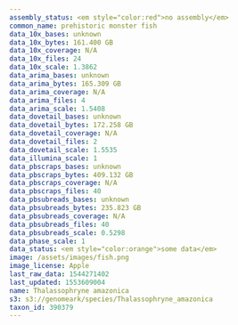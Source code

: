 ```yaml
---
assembly_status: <em style="color:red">no assembly</em>
common_name: prehistoric monster fish
data_10x_bases: unknown
data_10x_bytes: 161.400 GB
data_10x_coverage: N/A
data_10x_files: 24
data_10x_scale: 1.3862
data_arima_bases: unknown
data_arima_bytes: 165.309 GB
data_arima_coverage: N/A
data_arima_files: 4
data_arima_scale: 1.5408
data_dovetail_bases: unknown
data_dovetail_bytes: 172.258 GB
data_dovetail_coverage: N/A
data_dovetail_files: 2
data_dovetail_scale: 1.5535
data_illumina_scale: 1
data_pbscraps_bases: unknown
data_pbscraps_bytes: 409.132 GB
data_pbscraps_coverage: N/A
data_pbscraps_files: 40
data_pbsubreads_bases: unknown
data_pbsubreads_bytes: 235.823 GB
data_pbsubreads_coverage: N/A
data_pbsubreads_files: 40
data_pbsubreads_scale: 0.5298
data_phase_scale: 1
data_status: <em style="color:orange">some data</em>
image: /assets/images/fish.png
image_license: Apple
last_raw_data: 1544271402
last_updated: 1553609004
name: Thalassophryne amazonica
s3: s3://genomeark/species/Thalassophryne_amazonica
taxon_id: 390379
---
```

